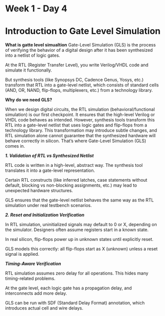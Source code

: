 # Week 1 - Day 4

# Introduction to Gate Level Simulation

**What is gatte level simualtion**
Gate-Level Simulation (GLS) is the process of verifying the behavior of a digital design after it has been synthesized into a netlist of logic gates.

At the RTL (Register Transfer Level), you write Verilog/VHDL code and simulate it functionally.

But synthesis tools (like Synopsys DC, Cadence Genus, Yosys, etc.) transform that RTL into a gate-level netlist, which consists of standard cells (AND, OR, NAND, flip-flops, multiplexers, etc.) from a technology library.

**Why do we need GLS?**

When we design digital circuits, the RTL simulation (behavioral/functional simulation) is our first checkpoint. It ensures that the high-level Verilog or VHDL code behaves as intended. However, synthesis tools transform this RTL into a gate-level netlist that uses logic gates and flip-flops from a technology library.
This transformation may introduce subtle changes, and RTL simulation alone cannot guarantee that the synthesized hardware will behave correctly in silicon. That’s where Gate-Level Simulation (GLS) comes in.

***1. Validation of RTL vs Synthesized Netlist***

RTL code is written in a high-level, abstract way. The synthesis tool translates it into a gate-level representation.

Certain RTL constructs (like inferred latches, case statements without default, blocking vs non-blocking assignments, etc.) may lead to unexpected hardware structures.

GLS ensures that the gate-level netlist behaves the same way as the RTL simulation under real testbench scenarios.

***2. Reset and Initialization Verification***

In RTL simulation, uninitialized signals may default to 0 or X, depending on the simulator. Designers often assume registers start in a known state.

In real silicon, flip-flops power up in unknown states until explicitly reset.

GLS models this correctly: all flip-flops start as X (unknown) unless a reset signal is applied.

***Timing-Aware Verification***

RTL simulation assumes zero delay for all operations. This hides many timing-related problems.

At the gate level, each logic gate has a propagation delay, and interconnects add more delay.

GLS can be run with SDF (Standard Delay Format) annotation, which introduces actual cell and wire delays.
